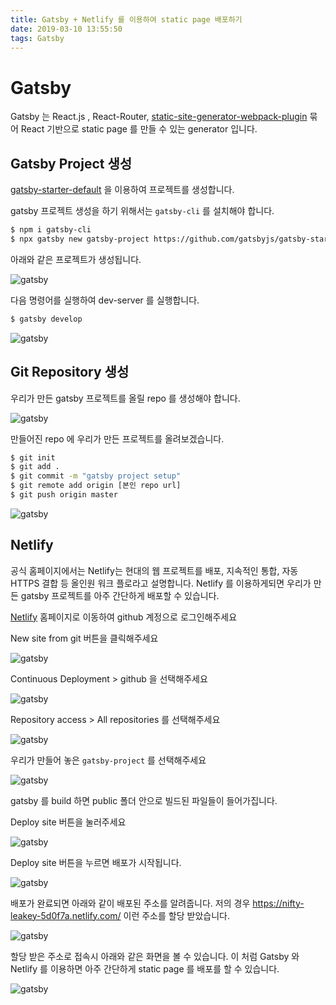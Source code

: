 ```yaml
---
title: Gatsby + Netlify 를 이용하여 static page 배포하기
date: 2019-03-10 13:55:50
tags: Gatsby
---
```


# Gatsby

Gatsby 는 React.js , React-Router, [static-site-generator-webpack-plugin](https://github.com/markdalgleish/static-site-generator-webpack-plugin) 묶어 React 기반으로 static page 를 만들 수 있는 generator 입니다.

## Gatsby Project 생성

[gatsby-starter-default](https://github.com/gatsbyjs/gatsby-starter-default) 을 이용하여 프로젝트를 생성합니다.

gatsby 프로젝트 생성을 하기 위해서는 `gatsby-cli` 를 설치해야 합니다.

```bash
$ npm i gatsby-cli
$ npx gatsby new gatsby-project https://github.com/gatsbyjs/gatsby-starter-default
```

아래와 같은 프로젝트가 생성됩니다.

![gatsby](/img/etc/gatsby01.png)

다음 명령어를 실행하여 dev-server 를 실행합니다.

```bash
$ gatsby develop
```

![gatsby](/img/etc/gatsby02.png)

## Git Repository 생성

우리가 만든 gatsby 프로젝트를 올릴 repo 를 생성해야 합니다.

![gatsby](/img/etc/gatsby03.png)

만들어진 repo 에 우리가 만든 프로젝트를 올려보겠습니다.

```bash
$ git init
$ git add .
$ git commit -m "gatsby project setup"
$ git remote add origin [본인 repo url]
$ git push origin master
```

![gatsby](/img/etc/gatsby04.png)

## Netlify

공식 홈페이지에서는 Netlify는 현대의 웹 프로젝트를 배포, 지속적인 통합, 자동 HTTPS 결합 등 올인원 워크 플로라고 설명합니다.
Netlify 를 이용하게되면 우리가 만든 gatsby 프로젝트를 아주 간단하게 배포할 수 있습니다.

[Netlify](https://www.netlify.com/) 홈페이지로 이동하여 github 계정으로 로그인해주세요

New site from git 버튼을 클릭해주세요

![gatsby](/img/etc/gatsby05.png)

Continuous Deployment > github 을 선택해주세요

![gatsby](/img/etc/gatsby06.png)

Repository access > All repositories 를 선택해주세요

![gatsby](/img/etc/gatsby07.png)

우리가 만들어 놓은 `gatsby-project` 를 선택해주세요

![gatsby](/img/etc/gatsby08.png)

gatsby 를 build 하면 public 폴더 안으로 빌드된 파일들이 들어가집니다.

Deploy site 버튼을 눌러주세요

![gatsby](/img/etc/gatsby09.png)

Deploy site 버튼을 누르면 배포가 시작됩니다.

![gatsby](/img/etc/gatsby10.png)

배포가 완료되면 아래와 같이 배포된 주소를 알려줍니다. 저의 경우 https://nifty-leakey-5d0f7a.netlify.com/ 이런 주소를 할당 받았습니다.

![gatsby](/img/etc/gatsby11.png)

할당 받은 주소로 접속시 아래와 같은 화면을 볼 수 있습니다. 이 처럼 Gatsby 와 Netlify 를 이용하면 아주 간단하게 static page 를 배포를 할 수 있습니다.

![gatsby](/img/etc/gatsby12.png)
